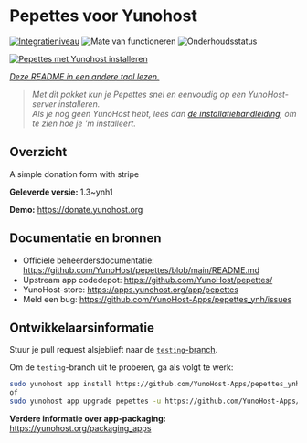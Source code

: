 <!--
NB: Deze README is automatisch gegenereerd door <https://github.com/YunoHost/apps/tree/master/tools/readme_generator>
Hij mag NIET handmatig aangepast worden.
-->

# Pepettes voor Yunohost

[![Integratieniveau](https://apps.yunohost.org/badge/integration/pepettes)](https://ci-apps.yunohost.org/ci/apps/pepettes/)
![Mate van functioneren](https://apps.yunohost.org/badge/state/pepettes)
![Onderhoudsstatus](https://apps.yunohost.org/badge/maintained/pepettes)

[![Pepettes met Yunohost installeren](https://install-app.yunohost.org/install-with-yunohost.svg)](https://install-app.yunohost.org/?app=pepettes)

*[Deze README in een andere taal lezen.](./ALL_README.md)*

> *Met dit pakket kun je Pepettes snel en eenvoudig op een YunoHost-server installeren.*  
> *Als je nog geen YunoHost hebt, lees dan [de installatiehandleiding](https://yunohost.org/install), om te zien hoe je 'm installeert.*

## Overzicht

A simple donation form with stripe

**Geleverde versie:** 1.3~ynh1

**Demo:** <https://donate.yunohost.org>
## Documentatie en bronnen

- Officiele beheerdersdocumentatie: <https://github.com/YunoHost/pepettes/blob/main/README.md>
- Upstream app codedepot: <https://github.com/YunoHost/pepettes/>
- YunoHost-store: <https://apps.yunohost.org/app/pepettes>
- Meld een bug: <https://github.com/YunoHost-Apps/pepettes_ynh/issues>

## Ontwikkelaarsinformatie

Stuur je pull request alsjeblieft naar de [`testing`-branch](https://github.com/YunoHost-Apps/pepettes_ynh/tree/testing).

Om de `testing`-branch uit te proberen, ga als volgt te werk:

```bash
sudo yunohost app install https://github.com/YunoHost-Apps/pepettes_ynh/tree/testing --debug
of
sudo yunohost app upgrade pepettes -u https://github.com/YunoHost-Apps/pepettes_ynh/tree/testing --debug
```

**Verdere informatie over app-packaging:** <https://yunohost.org/packaging_apps>
